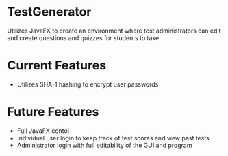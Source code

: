 # TestGenerator
 
Utilizes JavaFX to create an environment where test administrators can edit and create questions and quizzes for students to take.

# Current Features
- Utilizes SHA-1 hashing to encrypt user passwords

# Future Features
- Full JavaFX contol
- Individual user login to keep track of test scores and view past tests
- Administrator login with full editability of the GUI and program
